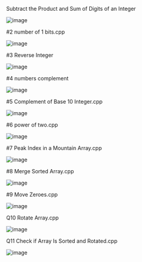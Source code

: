 Subtract the Product and Sum of Digits of an Integer


![image](https://user-images.githubusercontent.com/84653100/160797142-681dcf2c-6775-4c36-9fc1-898aade7b7a1.png)

#2 number of 1 bits.cpp

![image](https://user-images.githubusercontent.com/84653100/160801189-87bc4b43-505a-4d95-9ad6-e36973a29575.png)


#3 Reverse Integer

![image](https://user-images.githubusercontent.com/84653100/160810421-74e211dc-ecd2-408d-a906-4bbf844cae0e.png)


#4 numbers complement

![image](https://user-images.githubusercontent.com/84653100/160813925-174b0cb3-9c97-4a32-9541-ab1cc872cd8c.png)


#5 Complement of Base 10 Integer.cpp

![image](https://user-images.githubusercontent.com/84653100/161106181-c9b2ed11-f8ab-4320-a51d-19682ea7a1b2.png)


#6 power of two.cpp

![image](https://user-images.githubusercontent.com/84653100/161204227-2418632c-cfa4-4a4b-a06f-835015e82170.png)


#7 Peak Index in a Mountain Array.cpp


![image](https://user-images.githubusercontent.com/84653100/162562253-ba282c28-da82-453b-9105-312ba9c0f2e1.png)

#8 Merge Sorted Array.cpp

![image](https://user-images.githubusercontent.com/84653100/164059803-95e8cac4-e0c5-4841-966a-711857bf0b54.png)


#9 Move Zeroes.cpp

![image](https://user-images.githubusercontent.com/84653100/164062512-1496c213-1174-4a53-aa42-b2b5ec8289fc.png)


Q10 Rotate Array.cpp

![image](https://user-images.githubusercontent.com/84653100/164752151-1711a4c4-ce0b-427c-a31b-1f2e523f19f9.png)


Q11 Check if Array Is Sorted and Rotated.cpp


![image](https://user-images.githubusercontent.com/84653100/164882563-427c8920-beef-41d8-bbbf-4ab9a2d1e275.png)
